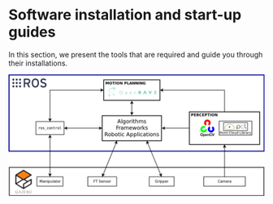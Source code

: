 # Software installation and start-up guides

In this section, we present the tools that are required and guide you
through their installations.


![Some software used in this course.](../assets/system/software_architecture.png)
